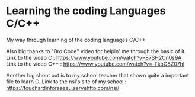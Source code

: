 # Learning the coding Languages C/C++
My way through learning of the coding languages C/C++


Also big thanks to "Bro Code" video for helpin' me through the basic of it. 
Link to the video C   : https://www.youtube.com/watch?v=87SH2Cn0s9A 
Link to the video C++ : https://www.youtube.com/watch?v=-TkoO8Z07hI

Another big shout out is to my school teacher that shown quite a important file to learn C. 
Link to the nsi's site of my school : https://touchardinforeseau.servehttp.com/nsi/
